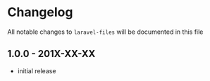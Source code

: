 # Changelog

All notable changes to `laravel-files` will be documented in this file

## 1.0.0 - 201X-XX-XX

- initial release
